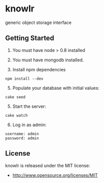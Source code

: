 knowlr
=======

generic object storage interface

Getting Started
---------------

1. You must have node > 0.8 installed

2. You must have mongodb installed.

3. Install npm dependencies

  ```
  npm install --dev
  ```

5. Populate your database with initial values:

  ```
  cake seed
  ````

5. Start the server:

  ```
  cake watch
  ````

6. Log in as admin:

  ```
  username: admin
  password: admin
  ```

License
-------

knowlr is released under the MIT license:

* http://www.opensource.org/licenses/MIT

